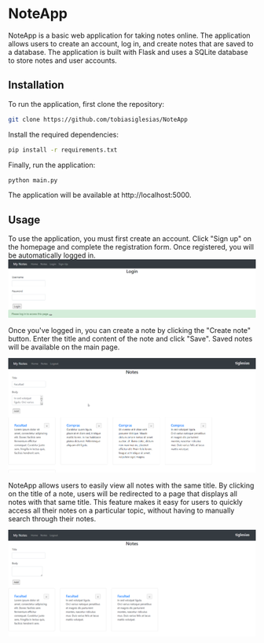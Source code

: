 # NoteApp
NoteApp is a basic web application for taking notes online. The application allows users to create an account, log in, and create notes that are saved to a database. The application is built with Flask and uses a SQLite database to store notes and user accounts.

## Installation
To run the application, first clone the repository:

``` bash
git clone https://github.com/tobiasiglesias/NoteApp
```

Install the required dependencies:

``` bash
pip install -r requirements.txt
```

Finally, run the application:
``` bash
python main.py
```

The application will be available at http://localhost:5000.


## Usage
To use the application, you must first create an account. Click "Sign up" on the homepage and complete the registration form. Once registered, you will be automatically logged in.
![Captura de pantalla de la página de inicio](screenshots/2023-03-17%2012_42_12-.png)

Once you've logged in, you can create a note by clicking the "Create note" button. Enter the title and content of the note and click "Save". Saved notes will be available on the main page.

![Captura de pantalla de la página de notas](screenshots/2023-03-17%2012_48_47-Notes%20-%20Brave.png)


NoteApp allows users to easily view all notes with the same title. By clicking on the title of a note, users will be redirected to a page that displays all notes with that same title. This feature makes it easy for users to quickly access all their notes on a particular topic, without having to manually search through their notes.

![Captura de pantalla de la opcion de titulos](screenshots/2023-03-17%2012_52_13-.png)
